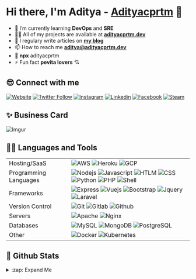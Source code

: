 # Hi there, I'm Aditya - [Adityacprtm][website] 👋

- 🌱 I’m currently learning **DevOps** and **SRE**
- 👨‍💻 All of my projects are available at **[adityacprtm.dev](https://adityacprtm.dev)**
- 📝 I regulary write articles on **[my blog](https://adityacprtm.dev/blog)**
- 📫 How to reach me **aditya@adityacprtm.dev**
- 👻 **npx** adityacprtm
- ⚡ Fun fact **pevita lovers** 💘

## 😎 Connect with me

[![Website](https://img.shields.io/website?label=Adityacprtm.dev&style=for-the-badge&url=https%3A%2F%2Fadityacprtm.dev)](https://adityacprtm.dev)
[![Twitter Follow](https://img.shields.io/badge/twitter-%231DA1F2.svg?&style=for-the-badge&logo=twitter&logoColor=white)][twitter]
[![Instagram](https://img.shields.io/badge/instagram-%23E4405F.svg?&style=for-the-badge&logo=instagram&logoColor=white)][instagram]
[![Linkedin](https://img.shields.io/badge/linkedin-%230077B5.svg?&style=for-the-badge&logo=linkedin&logoColor=white)][linkedin]
[![Facebook](https://img.shields.io/badge/facebook-%231877F2.svg?&style=for-the-badge&logo=facebook&logoColor=white)][facebook]
[![Steam](https://img.shields.io/badge/Steam-%23000000.svg?&style=for-the-badge&logo=steam&logoColor=white)][steam]

## ✨ Business Card

![Imgur](https://i.imgur.com/SC6Rt8F.jpg)

## 👨‍💻 Languages and Tools

|                       |                                                                                                                                                                                                                                                                                                                                                                                                                                                                                                                                                                                                                                                                                                                                                                                                                          |
| --------------------- | ------------------------------------------------------------------------------------------------------------------------------------------------------------------------------------------------------------------------------------------------------------------------------------------------------------------------------------------------------------------------------------------------------------------------------------------------------------------------------------------------------------------------------------------------------------------------------------------------------------------------------------------------------------------------------------------------------------------------------------------------------------------------------------------------------------------------ |
| Hosting/SaaS          | ![AWS](https://img.shields.io/badge/AWS%20-%23FF9900.svg?&style=for-the-badge&logo=amazon-aws&logoColor=white) ![Heroku](https://img.shields.io/badge/heroku%20-%23430098.svg?&style=for-the-badge&logo=heroku&logoColor=white) ![GCP](https://img.shields.io/badge/Google%20Cloud%20-%234285F4.svg?&style=for-the-badge&logo=google-cloud&logoColor=white)                                                                                                                                                                                                                                                                                                                                                                                                                                                              |
| Programming Languages | ![Nodejs](https://img.shields.io/badge/node.js%20-%2343853D.svg?&style=for-the-badge&logo=node.js&logoColor=white) ![Javascript](https://img.shields.io/badge/javascript%20-%23323330.svg?&style=for-the-badge&logo=javascript&logoColor=%23F7DF1E) ![HTLM](https://img.shields.io/badge/html5%20-%23E34F26.svg?&style=for-the-badge&logo=html5&logoColor=white) ![CSS](https://img.shields.io/badge/css3%20-%231572B6.svg?&style=for-the-badge&logo=css3&logoColor=white) ![Python](https://img.shields.io/badge/python%20-%2314354C.svg?&style=for-the-badge&logo=python&logoColor=white) ![PHP](https://img.shields.io/badge/php-%23777BB4.svg?&style=for-the-badge&logo=php&logoColor=white) ![Shell](https://img.shields.io/badge/shell_script%20-%23121011.svg?&style=for-the-badge&logo=gnu-bash&logoColor=white) |
| Frameworks            | ![Express](https://img.shields.io/badge/express.js%20-%23404d59.svg?&style=for-the-badge) ![Vuejs](https://img.shields.io/badge/vuejs%20-%2335495e.svg?&style=for-the-badge&logo=vue.js&logoColor=%234FC08D) ![Bootstrap](https://img.shields.io/badge/bootstrap%20-%23563D7C.svg?&style=for-the-badge&logo=bootstrap&logoColor=white) ![Jquery](https://img.shields.io/badge/jquery%20-%230769AD.svg?&style=for-the-badge&logo=jquery&logoColor=white) ![Laravel](https://img.shields.io/badge/laravel%20-%23FF2D20.svg?&style=for-the-badge&logo=laravel&logoColor=white)                                                                                                                                                                                                                                              |
| Version Control       | ![Git](https://img.shields.io/badge/git%20-%23F05033.svg?&style=for-the-badge&logo=git&logoColor=white) ![Gitlab](https://img.shields.io/badge/gitlab%20-%23181717.svg?&style=for-the-badge&logo=gitlab&logoColor=white) ![Github](https://img.shields.io/badge/github%20-%23121011.svg?&style=for-the-badge&logo=github&logoColor=white)                                                                                                                                                                                                                                                                                                                                                                                                                                                                                |
| Servers               | ![Apache](https://img.shields.io/badge/apache%20-%23D42029.svg?&style=for-the-badge&logo=apache&logoColor=white) ![Nginx](https://img.shields.io/badge/nginx%20-%23009639.svg?&style=for-the-badge&logo=nginx&logoColor=white)                                                                                                                                                                                                                                                                                                                                                                                                                                                                                                                                                                                           |
| Databases             | ![MySQL](https://img.shields.io/badge/mysql-%2300f.svg?&style=for-the-badge&logo=mysql&logoColor=white) ![MongoDB](https://img.shields.io/badge/MongoDB-%234ea94b.svg?&style=for-the-badge&logo=mongodb&logoColor=white) ![PostgreSQL](https://img.shields.io/badge/PostgreSQL-316192?style=for-the-badge&logo=postgresql&logoColor=white)                                                                                                                                                                                                                                                                                                                                                                                                                                                                               |
| Other                 | ![Docker](https://img.shields.io/badge/docker%20-%230db7ed.svg?&style=for-the-badge&logo=docker&logoColor=white) ![Kubernetes](https://img.shields.io/badge/kubernetes%20-%23326ce5.svg?&style=for-the-badge&logo=kubernetes&logoColor=white)                                                                                                                                                                                                                                                                                                                                                                                                                                                                                                                                                                            |

## 🚀 Github Stats

<details>
  <summary> :zap: Expand Me</summary>

![Adityacprtm's github stats](https://github-readme-stats.vercel.app/api?username=adityacprtm&show_icons=true&hide_border=true&hide=contribs,prs&theme=dark "Adityacprtm's github stats")

<!--START_SECTION:waka-->
![Lines of code](https://img.shields.io/badge/From%20Hello%20World%20I%27ve%20Written-5.8%20million%20lines%20of%20code-blue)

**🐱 My Github Data** 

> 🏆 140 Contributions in the Year 2021
 > 
> 📦 410.9 kB Used in Github's Storage 
 > 
> 💼 Opted to Hire
 > 
> 📜 42 Public Repositories 
 > 
> 🔑 10 Private Repositories  
 > 
**I'm an Early 🐤** 

```text
🌞 Morning    140 commits    ██████░░░░░░░░░░░░░░░░░░░   24.82% 
🌆 Daytime    211 commits    █████████░░░░░░░░░░░░░░░░   37.41% 
🌃 Evening    166 commits    ███████░░░░░░░░░░░░░░░░░░   29.43% 
🌙 Night      47 commits     ██░░░░░░░░░░░░░░░░░░░░░░░   8.33%

```
📅 **I'm Most Productive on Tuesday** 

```text
Monday       57 commits     ██░░░░░░░░░░░░░░░░░░░░░░░   10.11% 
Tuesday      130 commits    █████░░░░░░░░░░░░░░░░░░░░   23.05% 
Wednesday    81 commits     ███░░░░░░░░░░░░░░░░░░░░░░   14.36% 
Thursday     72 commits     ███░░░░░░░░░░░░░░░░░░░░░░   12.77% 
Friday       46 commits     ██░░░░░░░░░░░░░░░░░░░░░░░   8.16% 
Saturday     65 commits     ███░░░░░░░░░░░░░░░░░░░░░░   11.52% 
Sunday       113 commits    █████░░░░░░░░░░░░░░░░░░░░   20.04%

```


📊 **This Week I Spent My Time On** 

```text
💬 Programming Languages: 
Go                       2 hrs 23 mins       ████████░░░░░░░░░░░░░░░░░   34.48% 
Groovy                   2 hrs 10 mins       ███████░░░░░░░░░░░░░░░░░░   31.39% 
Vue.js                   44 mins             ██░░░░░░░░░░░░░░░░░░░░░░░   10.7% 
TOML                     26 mins             █░░░░░░░░░░░░░░░░░░░░░░░░   6.36% 
Bash                     25 mins             █░░░░░░░░░░░░░░░░░░░░░░░░   6.21%

🔥 Editors: 
VS Code                  6 hrs 57 mins       █████████████████████████   100.0%

💻 Operating System: 
Linux                    6 hrs 57 mins       █████████████████████████   100.0%

```

**I Mostly Code in JavaScript** 

```text
JavaScript               14 repos            ████████░░░░░░░░░░░░░░░░░   34.15% 
CSS                      5 repos             ███░░░░░░░░░░░░░░░░░░░░░░   12.2% 
Java                     4 repos             ██░░░░░░░░░░░░░░░░░░░░░░░   9.76% 
Shell                    4 repos             ██░░░░░░░░░░░░░░░░░░░░░░░   9.76% 
HTML                     4 repos             ██░░░░░░░░░░░░░░░░░░░░░░░   9.76%

```



<!--END_SECTION:waka-->

</details>

[website]: https://adityacprtm.dev
[twitter]: https://twitter.com/adityacprtm
[steam]: https://steamcommunity.com/id/adityacprtm
[instagram]: https://instagram.com/adityacprtm
[linkedin]: https://linkedin.com/in/adityacprtm
[facebook]: https://www.facebook.com/adityacprtm
